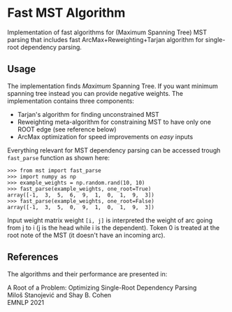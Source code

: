 # Fast MST Algorithm
Implementation of fast algorithms for (Maximum Spanning Tree) MST parsing that includes fast ArcMax+Reweighting+Tarjan algorithm for single-root dependency parsing.

## Usage
The implementation finds *Maximum* Spanning Tree. If you want minimum spanning tree instead you can provide negative weights. The implementation contains three components:
- Tarjan's algorithm for finding unconstrained MST
- Reweighting meta-algorithm for constraining MST to have only one ROOT edge (see reference below)
- ArcMax optimization for speed improvements on <em>easy</em> inputs

Everything relevant for MST dependency parsing can be accessed trough `fast_parse` function as shown here:

```
>>> from mst import fast_parse
>>> import numpy as np
>>> example_weights = np.random.rand(10, 10)
>>> fast_parse(example_weights, one_root=True)
array([-1,  3,  5,  6,  9,  1,  0,  1,  9,  3])
>>> fast_parse(example_weights, one_root=False)
array([-1,  3,  5,  0,  9,  1,  0,  1,  9,  3])
```

Input weight matrix weight `[i, j]` is interpreted the weight of arc going from j to i (j is the head while i is the dependent). Token 0 is treated at the root note of the MST (it doesn't have an incoming arc).

## References

The algorithms and their performance are presented in:

A Root of a Problem: Optimizing Single-Root Dependency Parsing<br/>
Miloš Stanojević and Shay B. Cohen<br/>
EMNLP 2021


